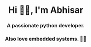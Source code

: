 <h1 align="center">Hi 👋🏾, I'm Abhisar</h1>
<h3 align="center">A passionate python developer.</h3>
<h3 align="center">Also love embedded systems. 🫰🏾</h3>

<!--
**legion-abhisar/legion-abhisar** is a ✨ _special_ ✨ repository because its `README.md` (this file) appears on your GitHub profile.

Here are some ideas to get you started:

- 🔭 I’m currently working on ...
- 🌱 I’m currently learning ...
- 👯 I’m looking to collaborate on ...
- 🤔 I’m looking for help with ...
- 💬 Ask me about ...
- 📫 How to reach me: ...
- 😄 Pronouns: ...
- ⚡ Fun fact: ...
-->
